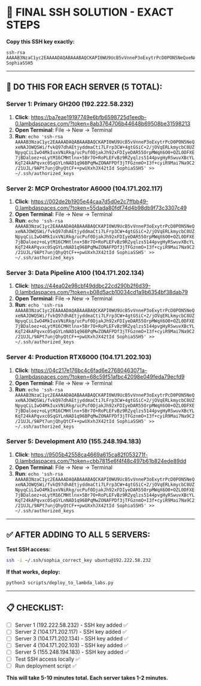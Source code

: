 # 🚀 FINAL SSH SOLUTION - EXACT STEPS

**Copy this SSH key exactly:**
```
ssh-rsa AAAAB3NzaC1yc2EAAAADAQABAAABAQCKAPI0WU9UcB5vVnneP3oExytrPcD0PON5NeQxeNAJOWQSWi/fvkQ97dhAEtjyddmaCti7LFrp3CW+4gtGSiC+2/jOVqERLkmycbC8UZNpyqCiLIwO4MkIuxVNiRkg/ucPuf0DjakJh92xFDIyeDAR55OrpMWqX6O0+OZL0DFXE7jBDaloez+oLytM16CMHtlnx+5Br7O+RoPLEFvBz9RZyqlzs5144pvgHyRSwuvXBcYLKqT24kAPqvxc0SqGYLnNAD1q96BPqMwZONAFPDf3jTFGznmO+I3f+cyiR9Mai7Na9C2/21UJL/9APt7unjQhyQtCF++pwUXxhJX42tId SophiaSSH5
```

---

## 🎯 **DO THIS FOR EACH SERVER (5 TOTAL):**

### **Server 1: Primary GH200 (192.222.58.232)**
1. **Click**: https://ba7eae19197749e6bfb6598725d1eedb-0.lambdaspaces.com/?token=8ab3764706b44648b69508be31598213
2. **Open Terminal**: File → New → Terminal
3. **Run**: `echo 'ssh-rsa AAAAB3NzaC1yc2EAAAADAQABAAABAQCKAPI0WU9UcB5vVnneP3oExytrPcD0PON5NeQxeNAJOWQSWi/fvkQ97dhAEtjyddmaCti7LFrp3CW+4gtGSiC+2/jOVqERLkmycbC8UZNpyqCiLIwO4MkIuxVNiRkg/ucPuf0DjakJh92xFDIyeDAR55OrpMWqX6O0+OZL0DFXE7jBDaloez+oLytM16CMHtlnx+5Br7O+RoPLEFvBz9RZyqlzs5144pvgHyRSwuvXBcYLKqT24kAPqvxc0SqGYLnNAD1q96BPqMwZONAFPDf3jTFGznmO+I3f+cyiR9Mai7Na9C2/21UJL/9APt7unjQhyQtCF++pwUXxhJX42tId SophiaSSH5' >> ~/.ssh/authorized_keys`

### **Server 2: MCP Orchestrator A6000 (104.171.202.117)**
1. **Click**: https://002de2b1905e44caa7d5d0e2c7ffbb49-0.lambdaspaces.com/?token=55dada80fdf74d4b98db9f73c3307c49
2. **Open Terminal**: File → New → Terminal
3. **Run**: `echo 'ssh-rsa AAAAB3NzaC1yc2EAAAADAQABAAABAQCKAPI0WU9UcB5vVnneP3oExytrPcD0PON5NeQxeNAJOWQSWi/fvkQ97dhAEtjyddmaCti7LFrp3CW+4gtGSiC+2/jOVqERLkmycbC8UZNpyqCiLIwO4MkIuxVNiRkg/ucPuf0DjakJh92xFDIyeDAR55OrpMWqX6O0+OZL0DFXE7jBDaloez+oLytM16CMHtlnx+5Br7O+RoPLEFvBz9RZyqlzs5144pvgHyRSwuvXBcYLKqT24kAPqvxc0SqGYLnNAD1q96BPqMwZONAFPDf3jTFGznmO+I3f+cyiR9Mai7Na9C2/21UJL/9APt7unjQhyQtCF++pwUXxhJX42tId SophiaSSH5' >> ~/.ssh/authorized_keys`

### **Server 3: Data Pipeline A100 (104.171.202.134)**
1. **Click**: https://44ea02e98cbf49ddbc22cd290b2f6d39-0.lambdaspaces.com/?token=b08d5acb10034cd1a9b6354bf38dab79
2. **Open Terminal**: File → New → Terminal
3. **Run**: `echo 'ssh-rsa AAAAB3NzaC1yc2EAAAADAQABAAABAQCKAPI0WU9UcB5vVnneP3oExytrPcD0PON5NeQxeNAJOWQSWi/fvkQ97dhAEtjyddmaCti7LFrp3CW+4gtGSiC+2/jOVqERLkmycbC8UZNpyqCiLIwO4MkIuxVNiRkg/ucPuf0DjakJh92xFDIyeDAR55OrpMWqX6O0+OZL0DFXE7jBDaloez+oLytM16CMHtlnx+5Br7O+RoPLEFvBz9RZyqlzs5144pvgHyRSwuvXBcYLKqT24kAPqvxc0SqGYLnNAD1q96BPqMwZONAFPDf3jTFGznmO+I3f+cyiR9Mai7Na9C2/21UJL/9APt7unjQhyQtCF++pwUXxhJX42tId SophiaSSH5' >> ~/.ssh/authorized_keys`

### **Server 4: Production RTX6000 (104.171.202.103)**
1. **Click**: https://04c217e176bc4c6fad6e27680463071a-0.lambdaspaces.com/?token=68c59f51afbc42098e049feda79ecfd9
2. **Open Terminal**: File → New → Terminal
3. **Run**: `echo 'ssh-rsa AAAAB3NzaC1yc2EAAAADAQABAAABAQCKAPI0WU9UcB5vVnneP3oExytrPcD0PON5NeQxeNAJOWQSWi/fvkQ97dhAEtjyddmaCti7LFrp3CW+4gtGSiC+2/jOVqERLkmycbC8UZNpyqCiLIwO4MkIuxVNiRkg/ucPuf0DjakJh92xFDIyeDAR55OrpMWqX6O0+OZL0DFXE7jBDaloez+oLytM16CMHtlnx+5Br7O+RoPLEFvBz9RZyqlzs5144pvgHyRSwuvXBcYLKqT24kAPqvxc0SqGYLnNAD1q96BPqMwZONAFPDf3jTFGznmO+I3f+cyiR9Mai7Na9C2/21UJL/9APt7unjQhyQtCF++pwUXxhJX42tId SophiaSSH5' >> ~/.ssh/authorized_keys`

### **Server 5: Development A10 (155.248.194.183)**
1. **Click**: https://9505b42558ca4669a615ca82f053271f-0.lambdaspaces.com/?token=cbb7815e6f4f48c497b61b824ede89dd
2. **Open Terminal**: File → New → Terminal
3. **Run**: `echo 'ssh-rsa AAAAB3NzaC1yc2EAAAADAQABAAABAQCKAPI0WU9UcB5vVnneP3oExytrPcD0PON5NeQxeNAJOWQSWi/fvkQ97dhAEtjyddmaCti7LFrp3CW+4gtGSiC+2/jOVqERLkmycbC8UZNpyqCiLIwO4MkIuxVNiRkg/ucPuf0DjakJh92xFDIyeDAR55OrpMWqX6O0+OZL0DFXE7jBDaloez+oLytM16CMHtlnx+5Br7O+RoPLEFvBz9RZyqlzs5144pvgHyRSwuvXBcYLKqT24kAPqvxc0SqGYLnNAD1q96BPqMwZONAFPDf3jTFGznmO+I3f+cyiR9Mai7Na9C2/21UJL/9APt7unjQhyQtCF++pwUXxhJX42tId SophiaSSH5' >> ~/.ssh/authorized_keys`

---

## ✅ **AFTER ADDING TO ALL 5 SERVERS:**

**Test SSH access:**
```bash
ssh -i ~/.ssh/sophia_correct_key ubuntu@192.222.58.232
```

**If that works, deploy:**
```bash
python3 scripts/deploy_to_lambda_labs.py
```

---

## 📋 **CHECKLIST:**
- [ ] Server 1 (192.222.58.232) - SSH key added ✅
- [ ] Server 2 (104.171.202.117) - SSH key added ✅
- [ ] Server 3 (104.171.202.134) - SSH key added ✅
- [ ] Server 4 (104.171.202.103) - SSH key added ✅
- [ ] Server 5 (155.248.194.183) - SSH key added ✅
- [ ] Test SSH access locally ✅
- [ ] Run deployment script ✅

**This will take 5-10 minutes total. Each server takes 1-2 minutes.** 